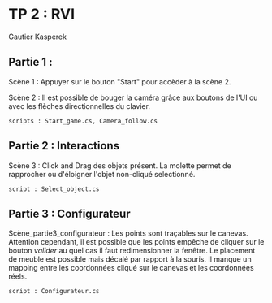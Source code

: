 # TP 2 : RVI
Gautier Kasperek

## Partie 1 :
Scène 1 : Appuyer sur le bouton "Start" pour accèder à la scène 2.

Scène 2 : Il est possible de bouger la caméra grâce aux boutons de l'UI ou avec les flèches directionnelles du clavier.

    scripts : Start_game.cs, Camera_follow.cs

## Partie 2 : Interactions

Scène 3 : Click and Drag des objets présent. La molette permet de rapprocher ou d'éloigner l'objet non-cliqué selectionné.

	script : Select_object.cs

## Partie 3 : Configurateur

Scène_partie3_configurateur : Les points sont traçables sur le canevas. Attention cependant, il est possible que les points empêche de cliquer sur le bouton *valider* au quel cas il faut redimensionner la fenêtre.  Le placement de meuble est possible mais décalé par rapport à la souris. Il manque un mapping entre les coordonnées cliqué sur le canevas et les coordonnées réels.

	script : Configurateur.cs
